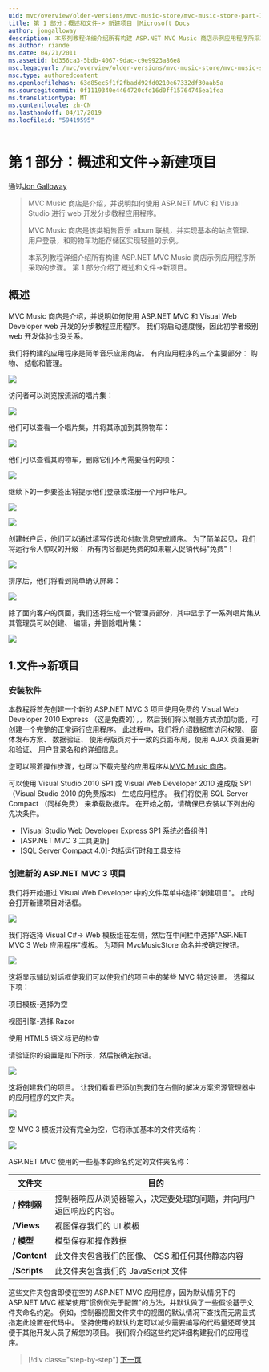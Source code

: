 ```yaml
---
uid: mvc/overview/older-versions/mvc-music-store/mvc-music-store-part-1
title: 第 1 部分：概述和文件-> 新建项目 |Microsoft Docs
author: jongalloway
description: 本系列教程详细介绍所有构建 ASP.NET MVC Music 商店示例应用程序所采取的步骤。 第 1 部分介绍如何概述和文件-> 新项目。
ms.author: riande
ms.date: 04/21/2011
ms.assetid: bd356ca3-5bdb-4067-9dac-c9e9923a86e8
msc.legacyurl: /mvc/overview/older-versions/mvc-music-store/mvc-music-store-part-1
msc.type: authoredcontent
ms.openlocfilehash: 63d85ec5f1f2fbadd92fd0210e67332df30aab5a
ms.sourcegitcommit: 0f1119340e4464720cfd16d0ff15764746ea1fea
ms.translationtype: MT
ms.contentlocale: zh-CN
ms.lasthandoff: 04/17/2019
ms.locfileid: "59419595"
---
```

# <a name="part-1-overview-and-file-new-project"></a>第 1 部分：概述和文件->新建项目

通过[Jon Galloway](https://github.com/jongalloway)

> MVC Music 商店是介绍，并说明如何使用 ASP.NET MVC 和 Visual Studio 进行 web 开发分步教程应用程序。  
>   
> MVC Music 商店是该类销售音乐 album 联机，并实现基本的站点管理、 用户登录，和购物车功能存储区实现轻量的示例。  
>   
> 本系列教程详细介绍所有构建 ASP.NET MVC Music 商店示例应用程序所采取的步骤。 第 1 部分介绍了概述和文件-&gt;新项目。


## <a name="overview"></a>概述

MVC Music 商店是介绍，并说明如何使用 ASP.NET MVC 和 Visual Web Developer web 开发的分步教程应用程序。 我们将启动速度慢，因此初学者级别 web 开发体验也没关系。

我们将构建的应用程序是简单音乐应用商店。 有向应用程序的三个主要部分： 购物、 结帐和管理。

![](mvc-music-store-part-1/_static/image1.jpg)

访问者可以浏览按流派的唱片集：

![](mvc-music-store-part-1/_static/image2.jpg)

他们可以查看一个唱片集，并将其添加到其购物车：

![](mvc-music-store-part-1/_static/image3.jpg)

他们可以查看其购物车，删除它们不再需要任何的项：

![](mvc-music-store-part-1/_static/image4.jpg)

继续下的一步要签出将提示他们登录或注册一个用户帐户。

![](mvc-music-store-part-1/_static/image1.png)

![](mvc-music-store-part-1/_static/image2.png)

创建帐户后，他们可以通过填写传送和付款信息完成顺序。 为了简单起见，我们将运行令人惊叹的升级： 所有内容都是免费的如果输入促销代码"免费"！

![](mvc-music-store-part-1/_static/image5.jpg)

排序后，他们将看到简单确认屏幕：

![](mvc-music-store-part-1/_static/image6.jpg)

除了面向客户的页面，我们还将生成一个管理员部分，其中显示了一系列唱片集从其管理员可以创建、 编辑，并删除唱片集：

![](mvc-music-store-part-1/_static/image7.jpg)

## <a name="1-file--gt-new-project"></a>1.文件-&gt;新项目

### <a name="installing-the-software"></a>安装软件

本教程将首先创建一个新的 ASP.NET MVC 3 项目使用免费的 Visual Web Developer 2010 Express （这是免费的），，然后我们将以增量方式添加功能，可创建一个完整的正常运行应用程序。 此过程中，我们将介绍数据库访问权限、 窗体发布方案、 数据验证、 使用母版页对于一致的页面布局，使用 AJAX 页面更新和验证、 用户登录名和的详细信息。

您可以照着操作步骤，也可以下载完整的应用程序从[MVC Music 商店](https://github.com/evilDave/MVC-Music-Store)。

可以使用 Visual Studio 2010 SP1 或 Visual Web Developer 2010 速成版 SP1 （Visual Studio 2010 的免费版本） 生成应用程序。 我们将使用 SQL Server Compact （同样免费） 来承载数据库。 在开始之前，请确保已安装以下列出的先决条件。


- [Visual Studio Web Developer Express SP1 系统必备组件]
- [ASP.NET MVC 3 工具更新]
- [SQL Server Compact 4.0]-包括运行时和工具支持


### <a name="creating-a-new-aspnet-mvc-3-project"></a>创建新的 ASP.NET MVC 3 项目

我们将开始通过 Visual Web Developer 中的文件菜单中选择"新建项目"。 此时会打开新建项目对话框。

![](mvc-music-store-part-1/_static/image5.png)

我们将选择 Visual C#-&gt; Web 模板组在左侧，然后在中间栏中选择"ASP.NET MVC 3 Web 应用程序"模板。 为项目 MvcMusicStore 命名并按确定按钮。

![](mvc-music-store-part-1/_static/image8.jpg)

这将显示辅助对话框使我们可以使我们的项目中的某些 MVC 特定设置。 选择以下项：

项目模板-选择为空

视图引擎-选择 Razor

使用 HTML5 语义标记的检查

请验证你的设置是如下所示，然后按确定按钮。

![](mvc-music-store-part-1/_static/image9.jpg)

这将创建我们的项目。 让我们看看已添加到我们在右侧的解决方案资源管理器中的应用程序的文件夹。

![](mvc-music-store-part-1/_static/image10.jpg)

空 MVC 3 模板并没有完全为空，它将添加基本的文件夹结构：

![](mvc-music-store-part-1/_static/image6.png)

ASP.NET MVC 使用的一些基本的命名约定的文件夹名称：

| **文件夹** | **目的** |
| --- | --- |
| **/ 控制器** | 控制器响应从浏览器输入，决定要处理的问题，并向用户返回响应的内容。 |
| **/Views** | 视图保存我们的 UI 模板 |
| **/ 模型** | 模型保存和操作数据 |
| **/Content** | 此文件夹包含我们的图像、 CSS 和任何其他静态内容 |
| **/Scripts** | 此文件夹包含我们的 JavaScript 文件 |

这些文件夹包含即使在空的 ASP.NET MVC 应用程序，因为默认情况下的 ASP.NET MVC 框架使用"惯例优先于配置"的方法，并默认做了一些假设基于文件夹命名约定。 例如，控制器视图文件夹中的视图的默认情况下查找而无需显式指定此设置在代码中。 坚持使用的默认约定可以减少需要编写的代码量还可使其便于其他开发人员了解您的项目。 我们将介绍这些约定详细构建我们的应用程序。

> [!div class="step-by-step"]
> [下一页](mvc-music-store-part-2.md)
